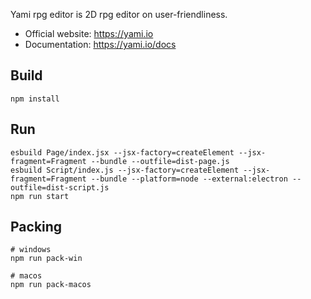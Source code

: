 Yami rpg editor is 2D rpg editor on user-friendliness.

 - Official website: https://yami.io
 - Documentation:  https://yami.io/docs

## Build 
```shell
npm install
```

## Run 
```shell
esbuild Page/index.jsx --jsx-factory=createElement --jsx-fragment=Fragment --bundle --outfile=dist-page.js
esbuild Script/index.js --jsx-factory=createElement --jsx-fragment=Fragment --bundle --platform=node --external:electron --outfile=dist-script.js
npm run start
```

## Packing 
```shell
# windows
npm run pack-win

# macos
npm run pack-macos
```
